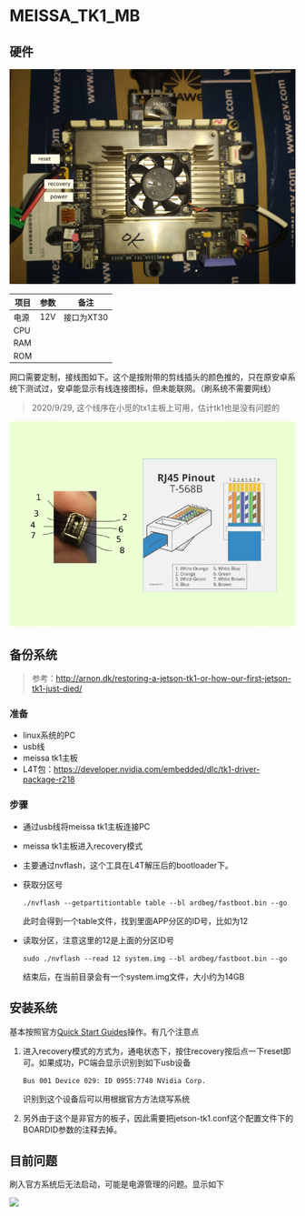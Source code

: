 # MEISSA_TK1_MB

## 硬件

![board](images/board.png)



| 项目 | 参数 | 备注       |
| ---- | ---- | ---------- |
| 电源 | 12V  | 接口为XT30 |
| CPU  |      |            |
| RAM  |      |            |
| ROM  |      |            |

网口需要定制，接线图如下。这个是按附带的剪线插头的颜色推的，只在原安卓系统下测试过，安卓能显示有线连接图标，但未能联网。（刷系统不需要网线）

> 2020/9/29, 这个线序在小觅的tx1主板上可用，估计tk1也是没有问题的

![ethernet_pinout](images/ethernet_pinout.png)



## 备份系统

> 参考：http://arnon.dk/restoring-a-jetson-tk1-or-how-our-first-jetson-tk1-just-died/

### 准备

- linux系统的PC
- usb线
- meissa tk1主板
- L4T包：https://developer.nvidia.com/embedded/dlc/tk1-driver-package-r218



### 步骤

- 通过usb线将meissa tk1主板连接PC

- meissa tk1主板进入recovery模式

- 主要通过nvflash，这个工具在L4T解压后的bootloader下。

- 获取分区号

  ```
  ./nvflash --getpartitiontable table --bl ardbeg/fastboot.bin --go
  ```

  此时会得到一个table文件，找到里面APP分区的ID号，比如为12

- 读取分区，注意这里的12是上面的分区ID号

  ```
  sudo ./nvflash --read 12 system.img --bl ardbeg/fastboot.bin --go
  ```

  结束后，在当前目录会有一个system.img文件，大小约为14GB





## 安装系统

基本按照官方[Quick Start Guides](https://developer.nvidia.com/embedded/dlc/quick-start-guide-r218)操作。有几个注意点

1. 进入recovery模式的方式为，通电状态下，按住recovery按后点一下reset即可。如果成功，PC端会显示识别到如下usb设备

   ```
   Bus 001 Device 029: ID 0955:7740 NVidia Corp. 
   ```

   识别到这个设备后可以用根据官方方法烧写系统

2. 另外由于这个是非官方的板子，因此需要把jetson-tk1.conf这个配置文件下的BOARDID参数的注释去掉。



## 目前问题

刷入官方系统后无法启动，可能是电源管理的问题。显示如下

![](images/startup_failed.jpeg)